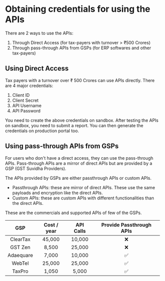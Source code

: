 # Obtaining credentials for using the APIs

There are 2 ways to use the APIs:
1. Through Direct Access (for tax-payers with turnover > ₹500 Crores)
2. Through pass-through APIs from GSPs (for ERP softwares and other tax-payers)

## Using Direct Access

Tax payers with a turnover over ₹ 500 Crores can use APIs directly. There are 4 major credentials:
1. Client ID
2. Client Secret
3. API Username
4. API Password

You need to create the above credentials on sandbox. After testing the APIs on sandbox, you need to submit a report. You can then generate the credentials on production portal too.

## Using pass-through APIs from GSPs

For users who don't have a direct access, they can use the pass-through APIs. Pass-through APIs are a mirror of direct APIs but are provided by a GSP (GST Suvidha Providers).

The APIs provided by GSPs are either passthrough APIs or custom APIs.
- Passthrough APIs: these are mirror of direct APIs. These use the same payloads and encryption like the direct APIs.
- Custom APIs: these are custom APIs with different functionalities than the direct APIs.

These are the commercials and supported APIs of few of the GSPs.

|  **GSP**  | **Cost / year** | **API Calls** | **Provide Passthrough APIs** |
|:---------:|:---------------:|:-------------:|:----------------------------:|
| ClearTax  |          45,000 |        10,000 |             ❌               |
| GST Zen   |           8,500 |        25,000 |             ❌               |
| Adaequare |           7,000 |        10,000 |             ✅               |
| WebTel    |          25,000 |        25,000 |             ✅               |
| TaxPro    |           1,050 |         5,000 |             ✅               |

